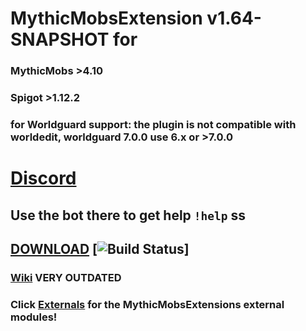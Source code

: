 # MythicMobsExtension v1.64-SNAPSHOT for 
### MythicMobs >4.10 
### Spigot >1.12.2
### for Worldguard support: the plugin is not compatible with worldedit, worldguard 7.0.0 use 6.x or >7.0.0


# [Discord](https://discord.gg/8EfDrnd) <br>
## Use the bot there to get help `!help` ss


## [DOWNLOAD](http://mc.hackerzlair.org:8080/job/MythicMobsExtension/) [![Build Status](http://mc.hackerzlair.org:8080/job/MythicMobsExtension/badge/icon)] <br>


### [Wiki](https://github.com/BerndiVader/MythicMobsExtension/wiki) VERY OUTDATED
### Click [Externals](https://github.com/BerndiVader/MMExternals) for the MythicMobsExtensions external modules!